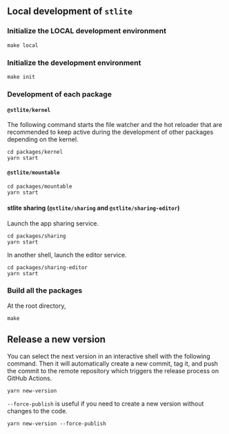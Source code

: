 ## Local development of `stlite`

### Initialize the LOCAL development environment

```
make local
```

### Initialize the development environment

```
make init
```

### Development of each package

#### `@stlite/kernel`

The following command starts the file watcher and the hot reloader that are recommended to keep active during the development of other packages depending on the kernel.

```shell
cd packages/kernel
yarn start
```

#### `@stlite/mountable`

```shell
cd packages/mountable
yarn start
```

#### stlite sharing (`@stlite/sharing` and `@stlite/sharing-editor`)

Launch the app sharing service.

```shell
cd packages/sharing
yarn start
```

In another shell, launch the editor service.

```shell
cd packages/sharing-editor
yarn start
```

### Build all the packages

At the root directory,

```shell
make
```

## Release a new version

You can select the next version in an interactive shell with the following command. Then it will automatically create a new commit, tag it, and push the commit to the remote repository which triggers the release process on GitHub Actions.

```shell
yarn new-version
```

`--force-publish` is useful if you need to create a new version without changes to the code.

```shell
yarn new-version --force-publish
```
